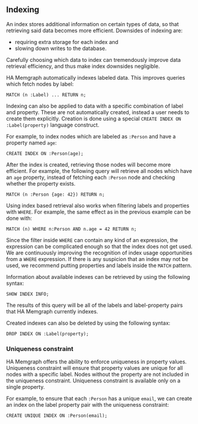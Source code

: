 ## Indexing

An index stores additional information on certain types of data, so that
retrieving said data becomes more efficient. Downsides of indexing are:

  * requiring extra storage for each index and
  * slowing down writes to the database.

Carefully choosing which data to index can tremendously improve data retrieval
efficiency, and thus make index downsides negligible.

HA Memgraph automatically indexes labeled data. This improves queries
which fetch nodes by label:

```opencypher
MATCH (n :Label) ... RETURN n;
```

Indexing can also be applied to data with a specific combination of label and
property. These are not automatically created, instead a user needs to create
them explicitly. Creation is done using a special
`CREATE INDEX ON :Label(property)` language construct.

For example, to index nodes which are labeled as `:Person` and have a property
named `age`:

```opencypher
CREATE INDEX ON :Person(age);
```

After the index is created, retrieving those nodes will become more efficient.
For example, the following query will retrieve all nodes which have an `age`
property, instead of fetching each `:Person` node and checking whether the
property exists.

```opencypher
MATCH (n :Person {age: 42}) RETURN n;
```

Using index based retrieval also works when filtering labels and properties
with `WHERE`. For example, the same effect as in the previous example can be
done with:

```opencypher
MATCH (n) WHERE n:Person AND n.age = 42 RETURN n;
```

Since the filter inside `WHERE` can contain any kind of an expression, the
expression can be complicated enough so that the index does not get used. We
are continuously improving the recognition of index usage opportunities from a
`WHERE` expression. If there is any suspicion that an index may not be used,
we recommend putting properties and labels inside the `MATCH` pattern.

Information about available indexes can be retrieved by using the following
syntax:

```opencypher
SHOW INDEX INFO;
```
The results of this query will be all of the labels and label-property pairs
that HA Memgraph currently indexes.

Created indexes can also be deleted by using the following syntax:
```opencypher
DROP INDEX ON :Label(property);
```

### Uniqueness constraint

HA Memgraph offers the ability to enforce uniqueness in property values. 
Uniqueness constraint will ensure that property values are unique for all nodes
with a specific label. Nodes without the property are not included in the
uniqueness constraint. Uniqueness constraint is available only on a single
property.

For example, to ensure that each `:Person` has a unique `email`, we can create
an index on the label property pair with the uniqueness constraint:
```opencypher
CREATE UNIQUE INDEX ON :Person(email);
```

